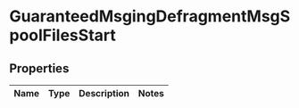 
# GuaranteedMsgingDefragmentMsgSpoolFilesStart

## Properties
Name | Type | Description | Notes
------------ | ------------- | ------------- | -------------



